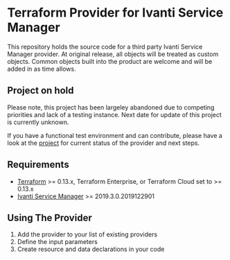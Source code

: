 # Terraform Provider for Ivanti Service Manager

This repository holds the source code for a third party Ivanti Service Manager provider.  At original release, all objects will be treated as custom objects.  Common objects built into the product are welcome and will be added in as time allows.

## Project on hold

Please note, this project has been largeley abandoned due to competing priorities and lack of a testing instance.  Next date for update of this project is currently unknown.

If you have a functional test environment and can contribute, please have a look at the [project](https://github.com/users/cmgrayb/projects/1) for current status of the provider and next steps.

## Requirements

- [Terraform](https://www.terraform.io/downloads.html) >= 0.13.x, Terraform Enterprise, or Terraform Cloud set to >= 0.13.x
- [Ivanti Service Manager](https://www.ivanti.com/products/enterprise-service-management) >= 2019.3.0.2019122901

## Using The Provider

1. Add the provider to your list of existing providers
1. Define the input parameters
1. Create resource and data declarations in your code
